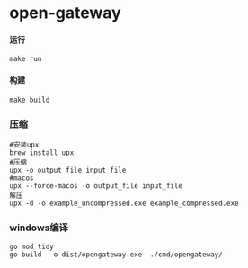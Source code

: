 # open-gateway

#### 运行
```shell
make run
```

#### 构建
```shell
make build
```

### 压缩
```shell
#安装upx
brew install upx
#压缩
upx -o output_file input_file
#macos
upx --force-macos -o output_file input_file
解压
upx -d -o example_uncompressed.exe example_compressed.exe
```

### windows编译
```shell
go mod tidy
go build  -o dist/opengateway.exe  ./cmd/opengateway/
```